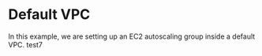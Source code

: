 # Default VPC

In this example, we are setting up an EC2 autoscaling group inside a default VPC. test7
